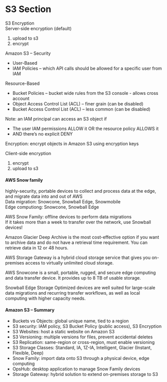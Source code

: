 # S3 Section

S3 Encryption   
Server-side encryption (default)  
1. upload to s3 
2. encrypt

Amazon S3 – Security  
- User-Based  
- IAM Policies – which API calls should be allowed for a specific user from IAM  

Resource-Based
- Bucket Policies – bucket wide rules from the S3 console - allows cross account
- Object Access Control List (ACL) – finer grain (can be disabled)
- Bucket Access Control List (ACL) – less common (can be disabled)

Note: an IAM principal can access an S3 object if
- The user IAM permissions ALLOW it OR the resource policy ALLOWS it
- AND there’s no explicit DENY

Encryption: encrypt objects in Amazon S3 using encryption keys

Client-side encryption
1. encrypt
2. upload to s3

#### AWS Snow family 
highly-security, portable devices to collect and process data at the edge, and migrate data into and out of AWS  
Data migration: Snowcone, Snowball Edge, Snowmobile   
Edge computiong: Snowcone, Snowball Edge  

AWS Snow Family: offline devices to perform data migrations   
If it takes more than a week to transfer over the network, use Snowball devices!  

Amazon Glacier Deep Archive is the most cost-effective option if you want to archive data and do not have a retrieval time requirement. You can retrieve data in 12 or 48 hours.  

AWS Storage Gateway is a hybrid cloud storage service that gives you on-premises access to virtually unlimited cloud storage.  

AWS Snowcone is a small, portable, rugged, and secure edge computing and data transfer device. It provides up to 8 TB of usable storage.  

Snowball Edge Storage Optimized devices are well suited for large-scale data migrations and recurring transfer workflows, as well as local computing with higher capacity needs.  

#### Amazon S3 – Summary
- Buckets vs Objects: global unique name, tied to a region
- S3 security: IAM policy, S3 Bucket Policy (public access), S3 Encryption
- S3 Websites: host a static website on Amazon S3
- S3 Versioning: multiple versions for files, prevent accidental deletes
- S3 Replication: same-region or cross-region, must enable versioning
- S3 Storage Classes: Standard, IA, 1Z-IA, Intelligent, Glacier (Instant, Flexible, Deep)
- Snow Family: import data onto S3 through a physical device, edge computing
- OpsHub: desktop application to manage Snow Family devices
- Storage Gateway: hybrid solution to extend on-premises storage to S3
